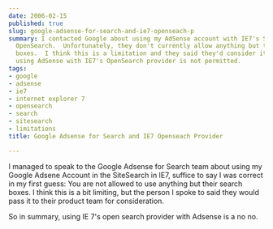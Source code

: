 ```yaml
---
date: 2006-02-15
published: true
slug: google-adsense-for-search-and-ie7-openseach-p
summary: I contacted Google about using my AdSense account with IE7's SiteSearch through
  OpenSearch.  Unfortunately, they don't currently allow anything but their own search
  boxes.  I think this is a limitation and they said they'd consider it, but for now,
  using AdSense with IE7's OpenSearch provider is not permitted.
tags:
- google
- adsense
- ie7
- internet explorer 7
- opensearch
- search
- sitesearch
- limitations
title: Google Adsense for Search and IE7 Openseach Provider

---
```

I managed to speak to the Google Adsense for Search team about using my Google Adsene Account in the SiteSearch in IE7, suffice to say I was correct in my first guess:  You are not allowed to use anything but their search boxes.  I think this is a bit limiting, but the person I spoke to said they would pass it to their product team for consideration.<p />So in summary, using IE 7's open search provider with Adsense is a no no.<p />

